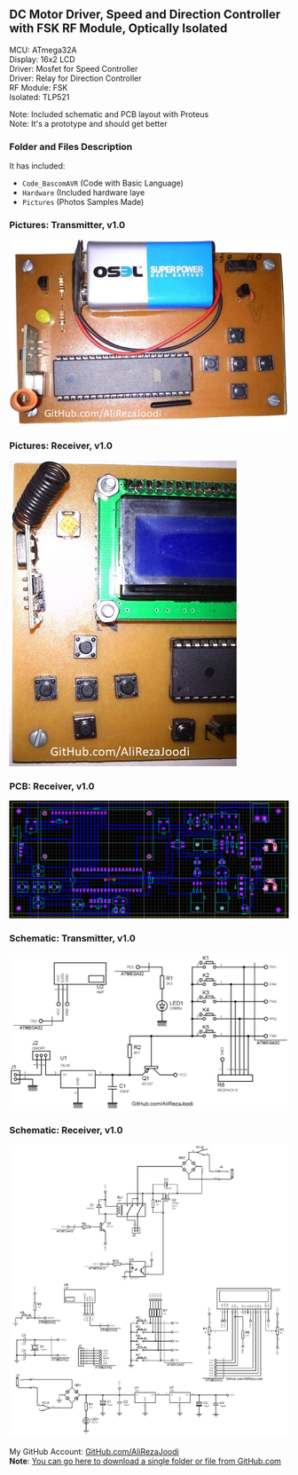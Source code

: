 ## DC Motor Driver, Speed and Direction Controller with FSK RF Module, Optically Isolated

MCU:		ATmega32A  
Display:        16x2 LCD  
Driver: 	Mosfet for Speed Controller  
Driver:		Relay for Direction Controller  
RF Module:	FSK  
Isolated:	TLP521	

Note: Included schematic and PCB layout with Proteus  
Note: It's a prototype and should get better 

### Folder and Files Description
It has included:
- `Code_BascomAVR` (Code with Basic Language)
- `Hardware` (Included hardware laye
- `Pictures` (Photos Samples Made)

### Pictures: Transmitter, v1.0
![](Pictures/Transmitter_v1.0.jpg)

### Pictures: Receiver, v1.0
![](Pictures/Receiver_v1.0.jpg)

### PCB: Receiver, v1.0
![](Hardware/Receiver_v1.0_PCB.png)

### Schematic: Transmitter, v1.0
![](Hardware/Transmitter_v1.0.png)

### Schematic: Receiver, v1.0
![](Hardware/Receiver_v1.0.png)


My GitHub Account: [GitHub.com/AliRezaJoodi](https://github.com/AliRezaJoodi)  
**Note**: [You can go here to download a single folder or file from GitHub.com](https://minhaskamal.github.io/DownGit/#/home)
